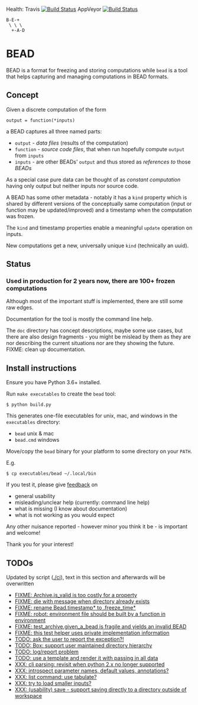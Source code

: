 Health:
Travis [![Build Status](https://travis-ci.org/e3krisztian/bead.svg?branch=master)](https://travis-ci.org/e3krisztian/bead)
AppVeyor [![Build Status](https://ci.appveyor.com/api/projects/status/github/e3krisztian/bead?branch=master&svg=true)](https://ci.appveyor.com/project/e3krisztian/bead)

    B-E-+
     \ \ \
      +-A-D

# BEAD


BEAD is a format for freezing and storing computations while `bead` is a tool that helps
capturing and managing computations in BEAD formats.


## Concept

Given a discrete computation of the form

    output = function(*inputs)

a BEAD captures all three named parts:

- `output` - *data files* (results of the computation)
- `function` - *source code files*, that when run hopefully compute `output` from `inputs`
- `inputs` - are other BEADs' `output` and thus stored as *references to* those *BEADs*

As a special case pure data can be thought of as *constant computation*
having only output but neither inputs nor source code.

A BEAD has some other metadata - notably it has a `kind` property which is shared by
different versions of the conceptually same computation (input or function may be updated/improved)
and a timestamp when the computation was frozen.

The `kind` and timestamp properties enable a meaningful `update` operation on inputs.

New computations get a new, universally unique `kind` (technically an uuid).


## Status

### Used in production for 2 years now, there are 100+ frozen computations

Although most of the important stuff is implemented, there are still some raw edges.

Documentation for the tool is mostly the command line help.

The `doc` directory has concept descriptions, maybe some use cases,
but there are also design fragments - you might be mislead by them as they
are nor describing the current situations nor are they showing the future.
FIXME: clean up documentation.


## Install instructions

Ensure you have Python 3.6+ installed.

Run `make executables` to create the `bead` tool:

```
$ python build.py
```

This generates one-file executables for unix, mac, and windows in the `executables` directory:
- `bead` unix & mac
- `bead.cmd` windows

Move/copy the `bead` binary for your platform to some directory on your `PATH`.

E.g.

```
$ cp executables/bead ~/.local/bin
```

If you test it, please give [feedback](../../issues) on
- general usability
- misleading/unclear help (currently: command line help)
- what is missing (I know about documentation)
- what is not working as you would expect

Any other nuisance reported - however minor you think it be - is important and welcome!

Thank you for your interest!


## TODOs

Updated by script ([./ci](https://github.com/e3krisztian/bead/blob/break-chains-by-name/ci)), text in this section and afterwards will be overwritten

- [FIXME: Archive.is_valid is too costly for a property](https://github.com/e3krisztian/bead/blob/break-chains-by-name/bead/archive.py#L67)
- [FIXME: die with message when directory already exists](https://github.com/e3krisztian/bead/blob/break-chains-by-name/bead_cli/workspace.py#L57)
- [FIXME: rename Bead.timestamp* to .freeze_time*](https://github.com/e3krisztian/bead/blob/break-chains-by-name/bead/bead.py#L33)
- [FIXME: robot: environment file should be built by a function in environment](https://github.com/e3krisztian/bead/blob/break-chains-by-name/bead_cli/test_robot.py#L21)
- [FIXME: test_archive.given_a_bead is fragile and yields an invalid BEAD](https://github.com/e3krisztian/bead/blob/break-chains-by-name/bead/test_archive.py#L41)
- [FIXME: this test helper uses private implementation information](https://github.com/e3krisztian/bead/blob/break-chains-by-name/bead_cli/test_feature_update_by_name.py#L89)
- [TODO: ask the user to report the exception?!](https://github.com/e3krisztian/bead/blob/break-chains-by-name/bead_cli/main.py#L107)
- [TODO: Box: support user maintained directory hierarchy](https://github.com/e3krisztian/bead/blob/break-chains-by-name/bead/box.py#L105)
- [TODO: log/report problem](https://github.com/e3krisztian/bead/blob/break-chains-by-name/bead/box.py#L160)
- [TODO: use a template and render it with passing in all data](https://github.com/e3krisztian/bead/blob/break-chains-by-name/bead_cli/workspace.py#L237)
- [XXX: cli parsing: revisit when python 2.x no longer supported](https://github.com/e3krisztian/bead/blob/break-chains-by-name/bead_cli/cmdparse.py#L80)
- [XXX: introspect parameter names, default values, annotations?](https://github.com/e3krisztian/bead/blob/break-chains-by-name/bead_cli/cmdparse.py#L115)
- [XXX: list command: use tabulate?](https://github.com/e3krisztian/bead/blob/break-chains-by-name/bead_cli/box.py#L51)
- [XXX: try to load smaller inputs?](https://github.com/e3krisztian/bead/blob/break-chains-by-name/bead_cli/workspace.py#L164)
- [XXX: (usability) save - support saving directly to a directory outside of workspace](https://github.com/e3krisztian/bead/blob/break-chains-by-name/bead_cli/workspace.py#L94)
